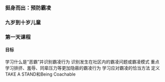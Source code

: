 ### 挺身而出：预防霸凌 

### 九岁到十岁儿童 

### 第一天课程 

#### 目标

学习什么是“恶霸”并识别霸凌行为 
识别发生在社区内的霸凌问题或霸凌模式
重点学习排挤、羞辱、同辈压力等更加隐蔽的霸凌行为
学习应对霸凌的恰当方法
定义TAKE A STAND和Being Coachable